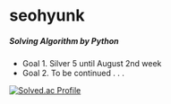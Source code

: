 # seohyunk

##### _Solving Algorithm by Python_

* Goal 1. Silver 5 until August 2nd week
* Goal 2. To be continued . . .

[![Solved.ac Profile](http://mazassumnida.wtf/api/v2/generate_badge?boj=snanny819)](https://solved.ac/snanny819/)